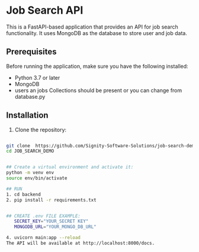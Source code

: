# Job Search API
This is a FastAPI-based application that provides an API for job search functionality. It uses MongoDB as the database to store user and job data.


## Prerequisites
Before running the application, make sure you have the following installed:
- Python 3.7 or later
- MongoDB
- users an jobs Collections should be present or you can change from database.py 

## Installation
1. Clone the repository:
```bash

git clone  https://github.com/Signity-Software-Solutions/job-search-demo.git
cd JOB_SEARCH_DEMO


## Create a virtual environment and activate it:
python -m venv env
source env/bin/activate

## RUN 
1. cd backend
2. pip install -r requirements.txt


## CREATE .env FILE EXAMPLE:
   SECRET_KEY="YOUR_SECRET KEY"
   MONGODB_URL="YOUR_MONGO_DB_URL"

4. uvicorn main:app --reload
The API will be available at http://localhost:8000/docs.



